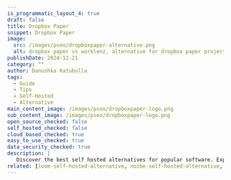 ```yaml
---
is_programmatic_layout_4: true
draft: false
title: Dropbox Paper
snippet: Dropbox Paper
image:
  src: /images/pseo/dropboxpaper-alternative.png
  alt: dropbox paper vs worklenz, alternative for dropbox paper project managemet tool, task management, resource management, productivity, self-hosted
publishDate: 2024-11-21
category: ""
author: Danushka Katubulla
tags:
  - Guide
  - Tips
  - Self-Hosted
  - Alternative
main_content_image: /images/pseo/dropboxpaper-logo.png
sub_content_image: /images/pseo/dropboxpaper-logo.png
open_source_checked: false
self_hosted_checked: false
cloud_based_checked: true
easy_to_use_checked: true
data_security_checked: true
description: |
   Discover the best self hosted alternatives for popular software. Explore our comprehensive guides and find the perfect solution for your needs today.
related: [loom-self-hosted-alternative, nozbe-self-hosted-alternative, gantt-project-self-hosted-alternative, teamwork-self-hosted-alternative]
---
```

